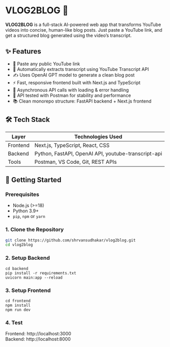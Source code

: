 # VLOG2BLOG 📝

**VLOG2BLOG** is a full-stack AI-powered web app that transforms YouTube videos into concise, human-like blog posts. Just paste a YouTube link, and get a structured blog generated using the video’s transcript.

## ✨ Features

-   🔗 Paste any public YouTube link
-   🧠 Automatically extracts transcript using YouTube Transcript API
-   ✍️ Uses OpenAI GPT model to generate a clean blog post
-   ⚡ Fast, responsive frontend built with Next.js and TypeScript
-   🔄 Asynchronous API calls with loading & error handling
-   🧪 API tested with Postman for stability and performance
-   📚 Clean monorepo structure: FastAPI backend + Next.js frontend

## 🛠️ Tech Stack

| Layer    | Technologies Used                                   |
| -------- | --------------------------------------------------- |
| Frontend | Next.js, TypeScript, React, CSS                     |
| Backend  | Python, FastAPI, OpenAI API, youtube-transcript-api |
| Tools    | Postman, VS Code, Git, REST APIs                    |

## 🚀 Getting Started

### Prerequisites

-   Node.js (>=18)
-   Python 3.9+
-   `pip`, `npm` or `yarn`

### 1. Clone the Repository

```bash
git clone https://github.com/shrvansudhakar/vlog2blog.git
cd vlog2blog
```

### 2. Setup Backend

```
cd backend
pip install -r requirements.txt
uvicorn main:app --reload
```

### 3. Setup Frontend

```
cd frontend
npm install
npm run dev
```

### 4. Test

Frontend: http://localhost:3000 <br>
Backend: http://localhost:8000
